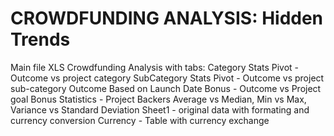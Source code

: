 # CROWDFUNDING ANALYSIS: Hidden Trends 
Main file XLS  Crowdfunding Analysis with tabs:
    Category Stats Pivot - Outcome vs project category 
    SubCategory Stats Pivot - Outcome vs project sub-category
    Outcome Based on Launch Date
    Bonus - Outcome vs Project goal
    Bonus Statistics - Project Backers  Average vs Median, Min vs Max, Variance vs Standard Deviation
    Sheet1 - original data with formating and currency conversion
    Currency - Table with currency exchange 